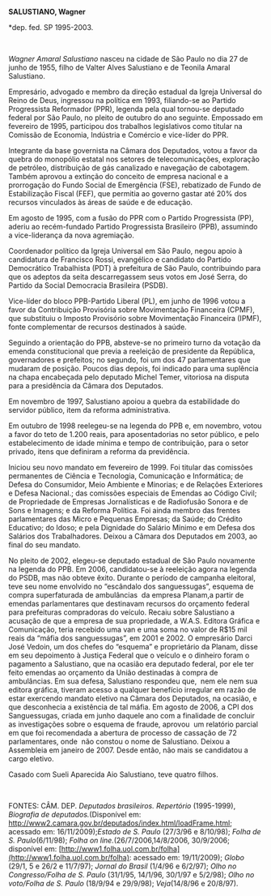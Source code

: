 **SALUSTIANO, Wagner**

\*dep. fed. SP 1995-2003.

 

*Wagner Amaral Salustiano* nasceu na cidade de São Paulo no dia 27 de
junho de 1955, filho de Valter Alves Salustiano e de Teonila Amaral
Salustiano.

Empresário, advogado e membro da direção estadual da Igreja Universal do
Reino de Deus, ingressou na política em 1993, filiando-se ao Partido
Progressista Reformador (PPR), legenda pela qual tornou-se deputado
federal por São Paulo, no pleito de outubro do ano seguinte. Empossado
em fevereiro de 1995, participou dos trabalhos legislativos como titular
na Comissão de Economia, Indústria e Comércio e vice-líder do PPR.

Integrante da base governista na Câmara dos Deputados, votou a favor da
quebra do monopólio estatal nos setores de telecomunicações, exploração
de petróleo, distribuição de gás canalizado e navegação de cabotagem.
Também aprovou a extinção do conceito de empresa nacional e a
prorrogação do Fundo Social de Emergência (FSE), rebatizado de Fundo de
Estabilização Fiscal (FEF), que permitia ao governo gastar até 20% dos
recursos vinculados às áreas de saúde e de educação.

Em agosto de 1995, com a fusão do PPR com o Partido Progressista (PP),
aderiu ao recém-fundado Partido Progressista Brasileiro (PPB), assumindo
a vice-liderança da nova agremiação.

Coordenador político da Igreja Universal em São Paulo, negou apoio à
candidatura de Francisco Rossi, evangélico e candidato do Partido
Democrático Trabalhista (PDT) à prefeitura de São Paulo, contribuindo
para que os adeptos da seita descarregassem seus votos em José Serra, do
Partido da Social Democracia Brasileira (PSDB).

Vice-líder do bloco PPB-Partido Liberal (PL), em junho de 1996 votou a
favor da Contribuição Provisória sobre Movimentação Financeira (CPMF),
que substituiu o Imposto Provisório sobre Movimentação Financeira
(IPMF), fonte complementar de recursos destinados à saúde.

Seguindo a orientação do PPB, absteve-se no primeiro turno da votação da
emenda constitucional que previa a reeleição de presidente da República,
governadores e prefeitos; no segundo, foi um dos 47 parlamentares que
mudaram de posição. Poucos dias depois, foi indicado para uma suplência
na chapa encabeçada pelo deputado Michel Temer, vitoriosa na disputa
para a presidência da Câmara dos Deputados.

Em novembro de 1997, Salustiano apoiou a quebra da estabilidade do
servidor público, item da reforma administrativa.

Em outubro de 1998 reelegeu-se na legenda do PPB e, em novembro, votou a
favor do teto de 1.200 reais, para aposentadorias no setor público, e
pelo estabelecimento de idade mínima e tempo de contribuição, para o
setor privado, itens que definiram a reforma da previdência.

Iniciou seu novo mandato em fevereiro de 1999. Foi titular das comissões
permanentes de Ciência e Tecnologia, Comunicação e Informática; de
Defesa do Consumidor, Meio Ambiente e Minorias; e de Relações Exteriores
e Defesa Nacional.; das comissões especiais de Emendas ao Código Civil;
de Propriedade de Empresas Jornalísticas e de Radiofusão Sonora e de
Sons e Imagens; e da Reforma Política. Foi ainda membro das frentes
parlamentares das Micro e Pequenas Empresas; da Saúde; do Crédito
Educativo; do Idoso; e pela Dignidade do Salário Mínimo e em Defesa dos
Salários dos Trabalhadores. Deixou a Câmara dos Deputados em 2003, ao
final do seu mandato.

No pleito de 2002, elegeu-se deputado estadual de São Paulo novamente na
legenda do PPB. Em 2006, candidatou-se à reeleição agora na legenda do
PSDB, mas não obteve êxito. Durante o período de campanha eleitoral,
teve seu nome envolvido no “escândalo dos sanguessugas”, esquema de
compra superfaturada de ambulâncias  da empresa Planam,a partir de
emendas parlamentares que destinavam recursos do orçamento federal para
prefeituras compradoras do veículo. Recaiu sobre Salustiano a acusação
de que a empresa de sua propriedade, a W.A.S. Editora Gráfica e
Comunicação, teria recebido uma van e uma soma no valor de R\$15 mil
reais da “máfia dos sanguessugas”, em 2001 e 2002. O empresário Darci
José Vedoin, um dos chefes do “esquema” e proprietário da Planam, disse
em seu depoimento à Justiça Federal que o veículo e o dinheiro foram o
pagamento a Salustiano, que na ocasião era deputado federal, por ele ter
feito emendas ao orçamento da União destinadas à compra de ambulâncias.
Em sua defesa, Salustiano respondeu que,  nem ele nem sua editora
gráfica, tiveram acesso a qualquer benefício irregular em razão de estar
exercendo mandato eletivo na Câmara dos Deputados, na ocasião, e que
desconhecia a existência de tal máfia. Em agosto de 2006, a CPI dos
Sanguessugas, criada em junho daquele ano com a finalidade de concluir
as investigações sobre o esquema de fraude, aprovou  um relatório
parcial  em que foi recomendada a abertura de processo de cassação de 72
parlamentares, onde  não constou o nome de Salustiano. Deixou a
Assembleia em janeiro de 2007. Desde então, não mais se candidatou a
cargo eletivo.

Casado com Sueli Aparecida Aio Salustiano, teve quatro filhos.

 

FONTES: CÂM. DEP. *Deputados brasileiros. Repertório* (1995-1999),
*Biografia de deputados.*(Disponível em:
http://www2.camara.gov.br/deputados/index.html/loadFrame.html; acessado
em: 16/11/2009);*Estado de S. Paulo* (27/3/96 e 8/10/98); *Folha de S.
Paulo*(6/11/98); *Folha on line.*(26/7/2006,14/8/2006, 30/9/2006;
disponível em:
[http://www1.folha.uol.com.br/folha](http://www1.folha.uol.com.br/folha):
acessado em: 19/11/2009); *Globo* (29/1, 5 e 26/2 e 11/7/97); *Jornal do
Brasil* (1/4/96 e 6/2/97); *Olho no Congresso/Folha de S. Paulo*
(31/1/95, 14/1/96, 30/1/97 e 5/2/98); *Olho no voto/Folha de S. Paulo*
(18/9/94 e 29/9/98); *Veja*(14/8/96 e 20/8/97).

 
